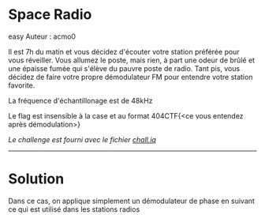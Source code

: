# Space Radio
easy
Auteur : acmo0

Il est 7h du matin et vous décidez d'écouter votre station préférée pour vous réveiller. Vous allumez le poste, mais rien, à part une odeur de brûlé et une épaisse fumée qui s'élève du pauvre poste de radio. Tant pis, vous décidez de faire votre propre démodulateur FM pour entendre votre station favorite.

La fréquence d'échantillonage est de 48kHz

Le flag est insensible à la case et au format 404CTF{<ce vous entendez après démodulation>}

_Le challenge est fourni avec le fichier [chall.iq](./chall.iq)_

---

# Solution

Dans ce cas, on applique simplement un démodulateur de phase en suivant ce qui est utilisé dans les stations radios

